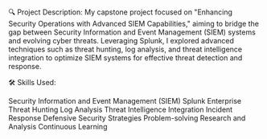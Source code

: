 🔍 Project Description: My capstone project focused on "Enhancing Security Operations with Advanced SIEM Capabilities," aiming to bridge the gap between Security Information and Event Management (SIEM) systems and evolving cyber threats. Leveraging Splunk, I explored advanced techniques such as threat hunting, log analysis, and threat intelligence integration to optimize SIEM systems for effective threat detection and response.

🛠️ Skills Used:

Security Information and Event Management (SIEM)
Splunk Enterprise
Threat Hunting
Log Analysis
Threat Intelligence Integration
Incident Response
Defensive Security Strategies
Problem-solving
Research and Analysis
Continuous Learning
